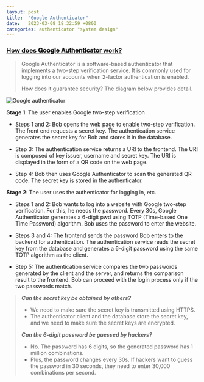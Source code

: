 ```yaml
---
layout: post
title:  "Google Authenticator"
date:   2023-03-08 18:32:59 +0800
categories: authenticator "system design"
---
```


### [How does 𝐆𝐨𝐨𝐠𝐥𝐞 𝐀𝐮𝐭𝐡𝐞𝐧𝐭𝐢𝐜𝐚𝐭𝐨𝐫 work?](https://twitter.com/alexxubyte/status/1579497349490954240)

> Google Authenticator is a software-based authenticator that implements a two-step verification service. 
> It is commonly used for logging into our accounts when 2-factor authentication is enabled.
>
> How does it guarantee security? The diagram below provides detail.

![Google authenticator](https://pbs.twimg.com/media/FYHuTB0VUAMTGI0?format=jpg&name=4096x4096)

**Stage 1**: The user enables Google two-step verification

- Steps 1 and 2: Bob opens the web page to enable two-step verification. The front end requests a secret key. The authentication service generates the secret key for Bob and stores it in the database.

- Step 3: The authentication service returns a URI to the frontend. The URI is composed of key issuer, username and secret key. The URI is displayed in the form of a QR code on the web page.

- Step 4: Bob then uses Google Authenticator to scan the generated QR code. The secret key is stored in the authenticator.

**Stage 2**: The user uses the authenticator for logging in, etc.

- Steps 1 and 2: Bob wants to log into a website with Google two-step verification. For this, he needs the password. Every 30s, Google Authenticator generates a 6-digit pwd using TOTP (Time-based One Time Password) algorithm. Bob uses the password to enter the website.

- Steps 3 and 4: The frontend sends the password Bob enters to the backend for authentication. The authentication service reads the secret key from the database and generates a 6-digit password using the same TOTP algorithm as the client.

- Step 5: The authentication service compares the two passwords generated by the client and the server, and returns the comparison result to the frontend. Bob can proceed with the login process only if the two passwords match.

> ***Can the secret key be obtained by others?***
> - We need to make sure the secret key is transmitted using HTTPS. 
> - The authenticator client and the database store the secret key, and we need to make sure the secret keys are encrypted.
>
> ***Can the 6-digit password be guessed by hackers?***
> - No. The password has 6 digits, so the generated password has 1 million combinations. 
> - Plus, the password changes every 30s. If hackers want to guess the password in 30 seconds, they need to enter 30,000 combinations per second.